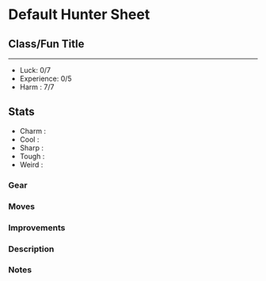 # Default Hunter Sheet
## Class/Fun Title
---
 - Luck: 0/7
 - Experience: 0/5
 - Harm : 7/7

## Stats
- Charm : 
- Cool :
- Sharp :
- Tough :
- Weird :
 
### Gear

### Moves

### Improvements

### Description

### Notes
  